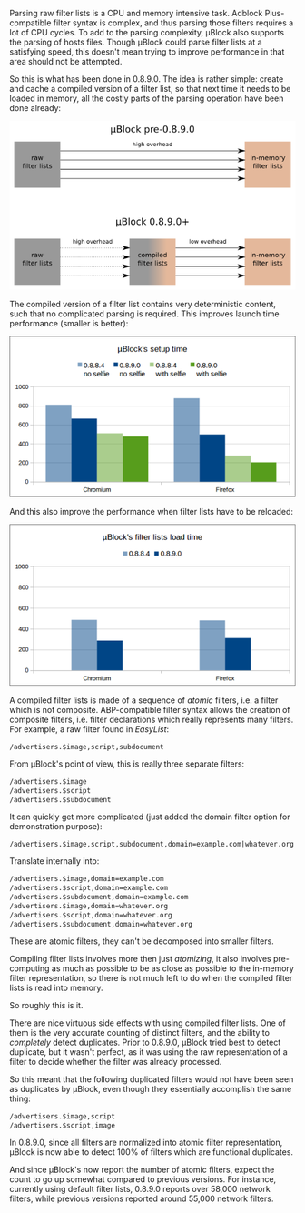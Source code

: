 Parsing raw filter lists is a CPU and memory intensive task. Adblock Plus-compatible filter syntax is complex, and thus parsing those filters requires a lot of CPU cycles. To add to the parsing complexity, µBlock also supports the parsing of hosts files. Though µBlock could parse filter lists at a satisfying speed, this doesn't mean trying to improve performance in that area should not be attempted.

So this is what has been done in 0.8.9.0. The idea is rather simple: create and cache a compiled version of a filter list, so that next time it needs to be loaded in memory, all the costly parts of the parsing operation have been done already:

![Figure 1](https://raw.githubusercontent.com/gorhill/uBlock/master/doc/benchmarks/setup-performance-internals.png)

The compiled version of a filter list contains very deterministic content, such that no complicated parsing is required. This improves launch time performance (smaller is better):

![Figure 2](https://raw.githubusercontent.com/gorhill/uBlock/master/doc/benchmarks/setup-performance-0.8.9.0.png)

And this also improve the performance when filter lists have to be reloaded:

![Figure 3](https://raw.githubusercontent.com/gorhill/uBlock/master/doc/benchmarks/filters-load-performance-0.8.9.0.png)

A compiled filter lists is made of a sequence of _atomic_ filters, i.e. a filter which is not composite. ABP-compatible filter syntax allows the creation of composite filters, i.e. filter declarations which really represents many filters. For example, a raw filter found in _EasyList_:

    /advertisers.$image,script,subdocument

From µBlock's point of view, this is really three separate filters:

    /advertisers.$image
    /advertisers.$script
    /advertisers.$subdocument

It can quickly get more complicated (just added the domain filter option for demonstration purpose):

    /advertisers.$image,script,subdocument,domain=example.com|whatever.org

Translate internally into:

    /advertisers.$image,domain=example.com
    /advertisers.$script,domain=example.com
    /advertisers.$subdocument,domain=example.com
    /advertisers.$image,domain=whatever.org
    /advertisers.$script,domain=whatever.org
    /advertisers.$subdocument,domain=whatever.org

These are atomic filters, they can't be decomposed into smaller filters.

Compiling filter lists involves more then just _atomizing_, it also involves pre-computing as much as possible to be as close as possible to the in-memory filter representation, so there is not much left to do when the compiled filter lists is read into memory.

So roughly this is it.

There are nice virtuous side effects with using compiled filter lists. One of them is the very accurate counting of distinct filters, and the ability to _completely_ detect duplicates. Prior to 0.8.9.0, µBlock tried best to detect duplicate, but it wasn't perfect, as it was using the raw representation of a filter to decide whether the filter was already processed.

So this meant that the following duplicated filters would not have been seen as duplicates by µBlock, even though they essentially accomplish the same thing:

    /advertisers.$image,script
    /advertisers.$script,image

In 0.8.9.0, since all filters are normalized into atomic filter representation, µBlock is now able to detect 100% of filters which are functional duplicates.

And since µBlock's now report the number of atomic filters, expect the count to go up somewhat compared to previous versions. For instance, currently using default filter lists, 0.8.9.0 reports over 58,000 network filters, while previous versions reported around 55,000 network filters.
